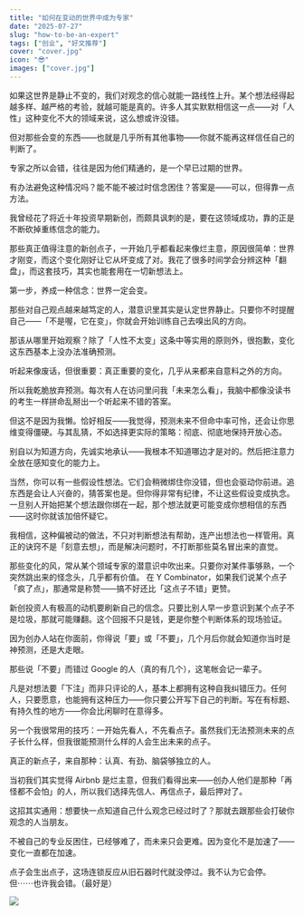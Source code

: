 ```yaml
---
title: "如何在变动的世界中成为专家"
date: "2025-07-27"
slug: "how-to-be-an-expert"
tags: ["创业", "好文推荐"]
cover: "cover.jpg"
icon: "😎"
images: ["cover.jpg"]
---
```

如果这世界是静止不变的，我们对观念的信心就能一路线性上升。某个想法经得起越多样、越严格的考验，就越可能是真的。许多人其实默默相信这一点——对「人性」这种变化不大的领域来说，这么想或许没错。



但对那些会变的东西——也就是几乎所有其他事物——你就不能再这样信任自己的判断了。



专家之所以会错，往往是因为他们精通的，是一个早已过期的世界。



有办法避免这种情况吗？能不能不被过时信念困住？答案是——可以，但得靠一点方法。



我曾经花了将近十年投资早期新创，而颇具讽刺的是，要在这领域成功，靠的正是不断砍掉重练信念的能力。



那些真正值得注意的新创点子，一开始几乎都看起来像烂主意，原因很简单：世界才刚变，而这个变化刚好让它从坏变成了对。我花了很多时间学会分辨这种「翻盘」，而这套技巧，其实也能套用在一切新想法上。



第一步，养成一种信念：世界一定会变。



那些对自己观点越来越笃定的人，潜意识里其实是认定世界静止。只要你不时提醒自己——「不是喔，它在变」，你就会开始训练自己去嗅出风的方向。



那该从哪里开始观察？除了「人性不太变」这条中等实用的原则外，很抱歉，变化这东西基本上没办法准确预测。



听起来像废话，但很重要：真正重要的变化，几乎从来都来自意料之外的方向。



所以我乾脆放弃预测。每次有人在访问里问我「未来怎么看」，我脑中都像没读书的考生一样拼命乱掰出一个听起来不错的答案。



但这不是因为我懒。恰好相反——我觉得，预测未来不但命中率可怜，还会让你思维变得僵硬。与其乱猜，不如选择更实际的策略：彻底、彻底地保持开放心态。



别自以为知道方向，先诚实地承认——我根本不知道哪边才是对的。然后把注意力全放在感知变化的能力上。



当然，你可以有一些假设性想法。它们会稍微绑住你没错，但也会驱动你前进。追东西是会让人兴奋的，猜答案也是。但你得非常有纪律，不让这些假设变成执念。
一旦别人开始把某个想法跟你绑在一起，那个想法就更可能变成你想相信的东西——这时你就该加倍怀疑它。



我相信，这种偏被动的做法，不只对判断想法有帮助，连产出想法也一样管用。真正的诀窍不是「刻意去想」，而是解决问题时，不打断那些莫名冒出来的直觉。



那些变化的风，常从某个领域专家的潜意识中吹出来。只要你对某件事够熟，一个突然跳出来的怪念头，几乎都有价值。
在 Y Combinator，如果我们说某个点子「疯了点」，那通常是称赞——搞不好还比「这点子不错」更赞。



新创投资人有极高的动机要刷新自己的信念。只要比别人早一步意识到某个点子不是垃圾，那就可能赚翻。这个回报不只是钱，更是你整个判断体系的现场验证。



因为创办人站在你面前，你得说「要」或「不要」，几个月后你就会知道你当时是神预测，还是大走眼。



那些说「不要」而错过 Google 的人（真的有几个），这笔帐会记一辈子。



凡是对想法要「下注」而非只评论的人，基本上都拥有这种自我纠错压力。任何人，只要愿意，也能拥有这种压力——你只要公开写下自己的判断。写在有标题、有持久性的地方——你会比闲聊时在意得多。



另一个我很常用的技巧：一开始先看人，不先看点子。虽然我们无法预测未来的点子长什么样，但我很能预测什么样的人会生出未来的点子。



真正的新点子，来自那种：认真、有劲、脑袋够独立的人。



当初我们其实觉得 Airbnb 是烂主意，但我们看得出来——创办人他们是那种「再怪都不会怕」的人，所以我们选择先信人、再信点子，最后押对了。



这招其实通用：想要快一点知道自己什么观念已经过时了？那就去跟那些会打破你观念的人当朋友。



不被自己的专业反困住，已经够难了，而未来只会更难。因为变化不是加速了——变化一直都在加速。



点子会生出点子，这场连锁反应从旧石器时代就没停过。我不认为它会停。
但⋯⋯也许我会错。（最好是）




![](https://prod-files-secure.s3.us-west-2.amazonaws.com/112d0858-5090-4d34-a606-b75eb8d65fd2/46476355-9cf3-4e99-9b7a-3531bc426380/1000202064.png?X-Amz-Algorithm=AWS4-HMAC-SHA256&X-Amz-Content-Sha256=UNSIGNED-PAYLOAD&X-Amz-Credential=ASIAZI2LB466VIF6W2ZE%2F20250927%2Fus-west-2%2Fs3%2Faws4_request&X-Amz-Date=20250927T234306Z&X-Amz-Expires=3600&X-Amz-Security-Token=IQoJb3JpZ2luX2VjECYaCXVzLXdlc3QtMiJIMEYCIQCmkcsTs%2Fs2Y%2Bb%2BUeHvEO0iSu3C9ypmWKb0dJnUZKvVJAIhAKeBM9wSN9nAyw25l5DiMWApv2CxScBlkayU5%2F9k%2BBssKogECK7%2F%2F%2F%2F%2F%2F%2F%2F%2F%2FwEQABoMNjM3NDIzMTgzODA1IgxKsTrm2B0c06h%2FVtsq3AP9hwKoD6dq3lpS7dZLSUkwow%2FDTyBi9oR%2F0v9MGaoXJDrJ3Jd%2BjkDvWzgEOwEI61WvxY19sXI9EoJX01Vn133nqBtg5WxDQx9ZAt0jf0%2FqS12Y0f75gmX1nqX6EbiWXY%2BQWTrJQsUgSJbv0kj%2B9VjGJd13NkoAWg376AOyGYT1%2B6n8Ypg5ESHrtYM6B52qCLU6cQ4DDIwVpuV516FVsFsLdovrGxyw%2Fj5PejvJ1LrEBoYELTzXzC0QBVRKUM0stid5lYZbu0mpt4BOeDhNusMa8sOAm4pYV%2Fvk%2BDg0DmmV8C2AscbUBTlVx2xQ5oVX2lDcmFq4S0SWbyLce%2BWK0HFMhz8lAzErK2MJr1GaniLZr7XHFtwa%2BtwolZ06HVFCYwdpvbZHngM9qoASULwbzZjqKYMornmQEVzopY%2FlDt6vDykZ5P0IKh8Z%2BHUGOjaYGnaorhNRvVXEqvAnJ453Xf74Y%2FZ0AGu6Fl6QsdGFbBKjBi1ChX4Gd6pGSMOR2hApontqvZ7eKTfdn9z95J5pZLWc49n8gmscOEqu2uZnk%2BehZeZGDnne%2FdpNRh22Vv7cH7lMIdSlMDgqyArlD4YJnZg5nYIITiv0IPffcm9uMlmGLICbdfEiRPYTUknqKTDLqeHGBjqkAej%2B7mlCpF53Sojm0RZnwlHVR5B0NIlWzOqQmIzL0F%2FNZmYDPp8UnSC%2BL9tNIUpKoCEGEIvSwdTA4uQ2XKpmOqytkJT84O%2F11xUakkuHrm21l8fRAdTziYSyNKIMKTj8xf1IxMhzEnVP3uJb20QWACAvyKZo%2FIpykEzBLJOAroJCPH2K2V8vYIIBzeyCnqGxaEyvDOMzUzYHOPgHTAAYNgoTHS4F&X-Amz-Signature=cc30197f1102f9f5af12dd456ba6752bb8a3bace5c54c732d83eae42ff73b890&X-Amz-SignedHeaders=host&x-amz-checksum-mode=ENABLED&x-id=GetObject)

